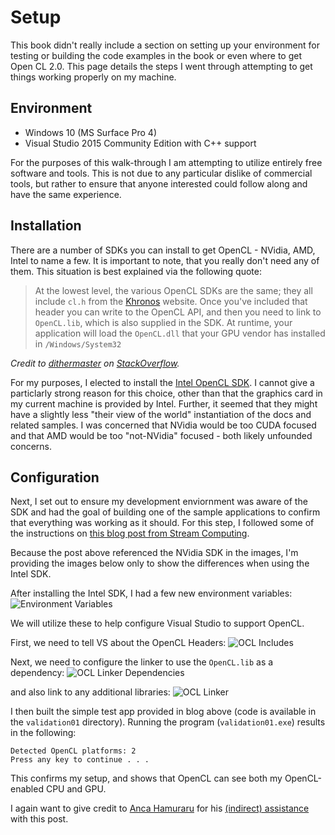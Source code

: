 # Setup
This book didn't really include a section on setting up your environment for 
testing or building the code examples in the book or even where to get Open 
CL 2.0. This page details the steps I went through attempting to get things 
working properly on my machine.

## Environment

- Windows 10 (MS Surface Pro 4)
- Visual Studio 2015 Community Edition with C++ support

For the purposes of this walk-through I am attempting to utilize entirely free
software and tools. This is not due to any particular dislike of commercial 
tools, but rather to ensure that anyone interested could follow along and have
the same experience.

## Installation
There are a number of SDKs you can install to get OpenCL - NVidia, AMD, Intel 
to name a few. It is important to note, that you really don't need any of them.
This situation is best explained via the following quote:

> At the lowest level, the various OpenCL SDKs are the same; they all include 
`cl.h` from the [Khronos](http://www.khronos.org/registry/cl/) website. Once 
you've included that header you can write to the OpenCL API, and then you need 
to link to `OpenCL.lib`, which is also supplied in the SDK. At runtime, your 
application will load the `OpenCL.dll` that your GPU vendor has installed in 
`/Windows/System32`

_Credit to [dithermaster](http://stackoverflow.com/users/1745695/dithermaster) 
on [StackOverflow](http://stackoverflow.com/questions/22364133/opencl-which-sdk-is-best)._

For my purposes, I elected to install the 
[Intel OpenCL SDK](https://software.intel.com/en-us/intel-opencl). I cannot 
give a particlarly strong reason for this choice, other than that the graphics 
card in my current machine is provided by Intel. Further, it seemed that they 
might have a slightly less "their view of the world" instantiation of the docs 
and related samples. I was concerned that NVidia would be too CUDA focused and 
that AMD would be too "not-NVidia" focused - both likely unfounded concerns.

## Configuration
Next, I set out to ensure my development enviornment was aware of the SDK and 
had the goal of building one of the sample applications to confirm that 
everything was working as it should. For this step, I followed some of the 
instructions on 
[this blog post from Stream Computing](https://streamcomputing.eu/blog/2015-03-16/how-to-install-opencl-on-windows/).

Because the post above referenced the NVidia SDK in the images, I'm providing 
the images below only to show the differences when using the Intel SDK.

After installing the Intel SDK, I had a few new environment variables:
![Environment Variables](https://github.com/argodev/books/blob/master/images/envvars01.png)

We will utilize these to help configure Visual Studio to support OpenCL.

First, we need to tell VS about the OpenCL Headers:
![OCL Includes](https://github.com/argodev/books/blob/master/images/oclincludes.png)

Next, we need to configure the linker to use the `OpenCL.lib` as a dependency:
![OCL Linker Dependencies](https://github.com/argodev/books/blob/master/images/ocllinker01.png)

and also link to any additional libraries:
![OCL Linker](https://github.com/argodev/books/blob/master/images/ocllinker02.png)

I then built the simple test app provided in blog above (code is available in 
the `validation01` directory). Running the program (`validation01.exe`) results in the following:

    Detected OpenCL platforms: 2
    Press any key to continue . . .

This confirms my setup, and shows that OpenCL can see both my OpenCL-enabled CPU
and GPU.

I again want to give credit to 
[Anca Hamuraru](https://streamcomputing.eu/blog/author/anca/) for his [(indirect) 
assistance](https://streamcomputing.eu/blog/2015-03-16/how-to-install-opencl-on-windows/) 
with this post.